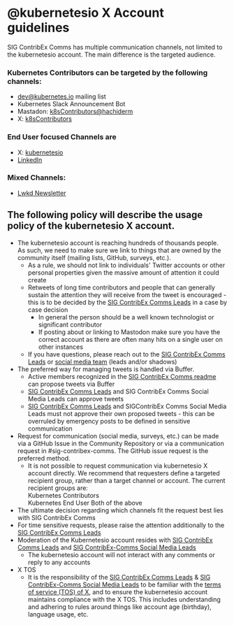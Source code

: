 # @kubernetesio X Account guidelines

SIG ContribEx Comms has multiple communication channels, not limited to the kubernetesio account. The main difference is the targeted audience.

### Kubernetes Contributors can be targeted by the following channels:

* [dev@kubernetes.io](mailto:dev@kubernetes.io) mailing list
* Kubernetes Slack Announcement Bot
* Mastadon: [k8sContributors@hachiderm](https://hachyderm.io/@K8sContributors)
* X: [k8sContributors](https://x.com/k8sContributors)

### End User focused Channels are

* X: [kubernetesio](https://x.com/kubernetesio)
* [LinkedIn](https://www.linkedin.com/company/kubernetes/posts/)

### Mixed Channels:

* [Lwkd Newsletter](https://lwkd.info/)

## The following policy will describe the usage policy of the kubernetesio X account.

* The kubernetesio account is reaching hundreds of thousands people. As such, we need to make sure we link to things that are owned by the community itself (mailing lists, GitHub, surveys, etc.).
    * As a rule, we should not link to individuals' Twitter accounts or other personal properties given the massive amount of attention it could create
    * Retweets of long time contributors and people that can generally sustain the attention they will receive from the tweet is encouraged - this is to be decided by the [SIG ContribEx Comms Leads](https://github.com/kubernetes/community/blob/master/communication/contributor-comms/README.md#roles) in a case by case decision
        * In general the person should be a well known technologist or significant contributor
        * If posting about or linking to Mastodon make sure you have the correct account as there are often many hits on a single user on other instances
    * If you have questions, please reach out to the [SIG ContribEx Comms Leads](https://github.com/kubernetes/community/blob/master/communication/contributor-comms/README.md#roles) or [social media team](https://github.com/kubernetes/community/blob/master/communication/contributor-comms/role-handbooks/Social-Media.md) (leads and/or shadows)
* The preferred way for managing tweets is handled via Buffer.
    * Active members recognized in the [SIG ContribEx Comms readme](https://github.com/kubernetes/community/blob/master/communication/contributor-comms/README.md) can propose tweets via Buffer
    * [SIG ContribEx Comms Leads](https://github.com/kubernetes/community/blob/master/communication/contributor-comms/README.md#roles) and SIG ContribEx Comms Social Media Leads can approve tweets
    * [SIG ContribEx Comms Leads](https://github.com/kubernetes/community/blob/master/communication/contributor-comms/README.md#roles) and SIGContribEx Comms Social Media Leads must not approve their own proposed tweets - this can be overruled by emergency posts to be defined in sensitive communication
* Request for communication (social media, surveys, etc.) can be made via a GitHub Issue in the Community Repository or via a communication request in #sig-contribex-comms. The GitHub issue request is the preferred method.
    * It is not possible to request communication via kubernetesio X account directly. We recommend that requesters define a targeted recipient group, rather than a target channel or account. The current recipient groups are:  \
      Kubernetes Contributors \
      Kubernetes End User
      Both of the above
* The ultimate decision regarding which channels fit the request best lies with SIG ContribEx Comms
* For time sensitive requests, please raise the attention additionally to the [SIG ContribEx Comms Leads](https://github.com/kubernetes/community/blob/master/communication/contributor-comms/README.md#roles)
* Moderation of the Kubernetesio account resides with [SIG ContribEx Comms Leads](https://github.com/kubernetes/community/blob/master/communication/contributor-comms/README.md#roles) and [SIG ContribEx-Comms Social Media Leads](https://github.com/kubernetes/community/blob/master/communication/contributor-comms/README.md#roles)
    * The kubernetesio account will not interact with any comments or reply to any accounts
* X TOS
    * It is the responsibility of the [SIG ContribEx Comms Leads](https://github.com/kubernetes/community/blob/master/communication/contributor-comms/README.md#roles)  & [SIG ContribEx-Comms Social Media Leads](https://github.com/kubernetes/community/blob/master/communication/contributor-comms/README.md#roles) to be familiar with the [terms of service (TOS) of X](https://x.com/en/tos), and to ensure the kubernetesio account maintains compliance with the X TOS. This includes understanding and adhering to rules around things like account age (birthday), language usage, etc.